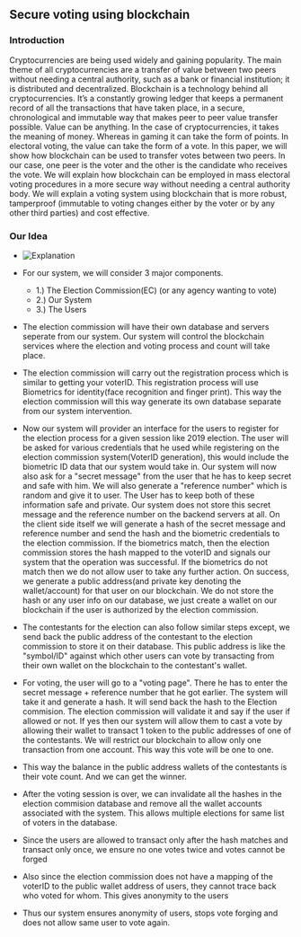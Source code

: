 
## Secure voting using blockchain

### Introduction

Cryptocurrencies are being used widely and gaining popularity. The main theme of all
cryptocurrencies are a transfer of value between two peers without needing a central authority,
such as a bank or financial institution; it is distributed and decentralized. Blockchain is a
technology behind all cryptocurrencies. It’s a constantly growing ledger that keeps a permanent
record of all the transactions that have taken place, in a secure, chronological and immutable
way that makes peer to peer value transfer possible. Value can be anything. In the case of
cryptocurrencies, it takes the meaning of money. Whereas in gaming it can take the form of
points.
In electoral voting, the value can take the form of a vote. In this paper, we will show how
blockchain can be used to transfer votes between two peers. In our case, one peer is the voter
and the other is the candidate who receives the vote. We will explain how blockchain can be
employed in mass electoral voting procedures in a more secure way without needing a central
authority body. 
We will explain a voting system using blockchain that is more robust, tamperproof (immutable to voting changes either by the voter or by any other third parties) and cost effective.

### Our Idea

- ![Explanation](https://github.com/mananpoddar/codefundo2k19/blob/master/Secure_Voting%20System_Using_BlockChain.png)

- For our system, we will consider 3 major components.
  - 1.) The Election Commission(EC) (or any agency wanting to vote)
  - 2.) Our System
  - 3.) The Users

- The election commission will have their own database and servers seperate from our system. Our system will control the blockchain services
where the election and voting process and count will take place.

- The election commission will carry out the registration process which is similar to getting your voterID. This registration process will use Biometrics for identity(face recognition and finger print).
This way the election commission will this way generate its own database separate from our system intervention.

- Now our system will provider an interface for the users to register for the election process for a given session like 2019 election.
The user will be asked for various credentials that he used while registering on the election commission system(VoterID generation), this would include the biometric ID data that our system would take in.
Our system will now also ask for a "secret message" from the user that he has to keep secret and safe with him. We will also generate a "reference number" which is random and give it to user.
The User has to keep both of these information safe and private. Our system does not store this secret message and the reference number on the backend servers at all. 
On the client side itself we will generate a hash of the secret message and reference number and send the hash and the biometric credentials to the election commission.
If the biometrics match, then the election commission stores the hash mapped to the voterID and signals our system that the operation was successful.
If the biometrics do not match then we do not allow user to take any further action. On success, we generate a public address(and private key denoting the wallet/account) for that user on our blockchain.
We do not store the hash or any user info on our database, we just create a wallet on our blockchain if the user is authorized by the election commission.

- The contestants for the election can also follow similar steps except, we send back the public address of the contestant to the election commission to store it on their database.
This public address is like the "symbol/ID" against which other users can vote by transacting from their own wallet on the blockchain to the contestant's wallet.

- For voting, the user will go to a "voting page". There he has to enter the secret message + reference number that he got earlier. The system will take it and generate a hash. It will send back the hash to the Election commision. The election commission will validate it and say if the user if allowed or not.
If yes then our system will allow them to cast a vote by allowing their wallet to transact 1 token to the public addresses of one of the contestants. We will restrict our blockchain to allow only one transaction from one account. This way this vote will be one to one.

- This way the balance in the public address wallets of the contestants is their vote count. And we can get the winner.
- After the voting session is over, we can invalidate all the hashes in the election commision database and remove all the wallet accounts associated with the system. This allows multiple elections for same list of voters in the database.
- Since the users are allowed to transact only after the hash matches and transact only once, we ensure no one votes twice and votes cannot be forged
- Also since the election commission does not have a mapping of the voterID to the public wallet address of users, they cannot trace back who voted for whom. This gives anonymity to the users

- Thus our system ensures anonymity of users, stops vote forging and does not allow same user to vote again.
